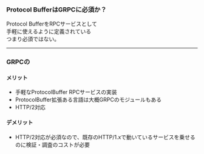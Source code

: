 ### Protocol BufferはGRPCに必須か？

Protocol BufferをRPCサービスとして<br />
手軽に使えるように定義されている<br />
つまり必須ではない。

---

### GRPCの

#### メリット

- 手軽なProtocolBuffer RPCサービスの実装
- ProtocolBuffer拡張ある言語は大概GRPCのモジュールもある
- HTTP/2対応

#### デメリット

- HTTP/2対応が必須なので、既存のHTTP/1.xで動いているサービスを乗せるのに検証・調査のコストが必要
